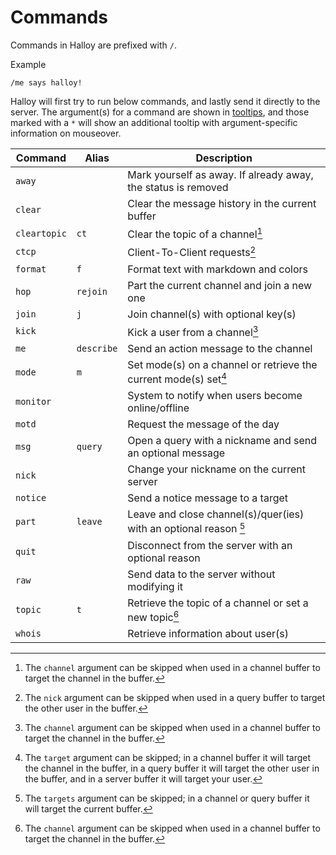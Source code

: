 # Commands

Commands in Halloy are prefixed with `/`.

Example

```
/me says halloy!
```

Halloy will first try to run below commands, and lastly send it directly to the server.
The argument(s) for a command are shown in [tooltips](configuration/tooltips.md), and those marked with a `*` will show an additional tooltip with argument-specific information on mouseover.

| Command      | Alias      | Description                                                       |
| ------------ | ---------- | ----------------------------------------------------------------- |
| `away`       |            | Mark yourself as away. If already away, the status is removed     |
| `clear`      |            | Clear the message history in the current buffer                   |
| `cleartopic` | `ct`       | Clear the topic of a channel[^1]                                  |
| `ctcp`       |            | Client-To-Client requests[^2]                                     |
| `format`     | `f`        | Format text with markdown and colors                              |
| `hop`        | `rejoin`   | Part the current channel and join a new one                       |
| `join`       | `j`        | Join channel(s) with optional key(s)                              |
| `kick`       |            | Kick a user from a channel[^1]                                    |
| `me`         | `describe` | Send an action message to the channel                             |
| `mode`       | `m`        | Set mode(s) on a channel or retrieve the current mode(s) set[^3]  |
| `monitor`    |            | System to notify when users become online/offline                 |
| `motd`       |            | Request the message of the day                                    |
| `msg`        | `query`    | Open a query with a nickname and send an optional message         |
| `nick`       |            | Change your nickname on the current server                        |
| `notice`     |            | Send a notice message to a target                                 |
| `part`       | `leave`    | Leave and close channel(s)/quer(ies) with an optional reason [^4] |
| `quit`       |            | Disconnect from the server with an optional reason                |
| `raw`        |            | Send data to the server without modifying it                      |
| `topic`      | `t`        | Retrieve the topic of a channel or set a new topic[^1]            |
| `whois`      |            | Retrieve information about user(s)                                |

[^1]: The `channel` argument can be skipped when used in a channel buffer to target the channel in the buffer.
[^2]: The `nick` argument can be skipped when used in a query buffer to target the other user in the buffer.
[^3]: The `target` argument can be skipped; in a channel buffer it will target the channel in the buffer, in a query buffer it will target the other user in the buffer, and in a server buffer it will target your user.
[^4]: The `targets` argument can be skipped; in a channel or query buffer it will target the current buffer.
